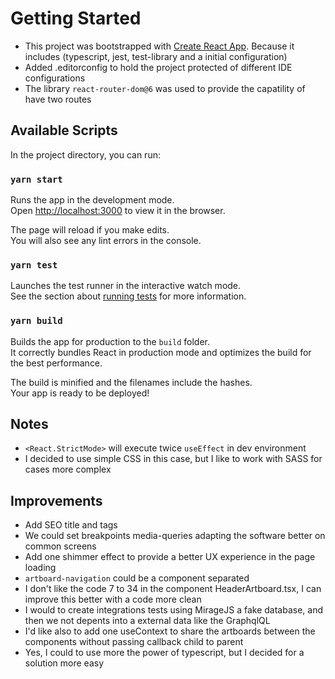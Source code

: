 # Getting Started

- This project was bootstrapped with [Create React App](https://github.com/facebook/create-react-app). Because it includes (typescript, jest, test-library and a initial configuration)
- Added .editorconfig to hold the project protected of different IDE configurations
- The library `react-router-dom@6` was used to provide the capatility of have two routes

## Available Scripts

In the project directory, you can run:

### `yarn start`

Runs the app in the development mode.\
Open [http://localhost:3000](http://localhost:3000) to view it in the browser.

The page will reload if you make edits.\
You will also see any lint errors in the console.

### `yarn test`

Launches the test runner in the interactive watch mode.\
See the section about [running tests](https://facebook.github.io/create-react-app/docs/running-tests) for more information.

### `yarn build`

Builds the app for production to the `build` folder.\
It correctly bundles React in production mode and optimizes the build for the best performance.

The build is minified and the filenames include the hashes.\
Your app is ready to be deployed!

## Notes

- `<React.StrictMode>` will execute twice `useEffect` in dev environment
- I decided to use simple CSS in this case, but I like to work with SASS for cases more complex

## Improvements

- Add SEO title and tags
- We could set breakpoints media-queries adapting the software better on common screens
- Add one shimmer effect to provide a better UX experience in the page loading
- `artboard-navigation` could be a component separated
- I don't like the code 7 to 34 in the component HeaderArtboard.tsx, I can improve this better with a code more clean
- I would to create integrations tests using MirageJS a fake database, and then we not depents into a external data like the GraphqlQL
- I'd like also to add one useContext to share the artboards between the components without passing callback child to parent
- Yes, I could to use more the power of typescript, but I decided for a solution more easy